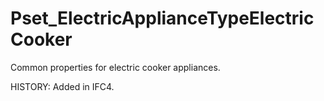 # Pset_ElectricApplianceTypeElectricCooker

Common properties for electric cooker appliances.
<!-- end of short definition -->
 HISTORY: Added in IFC4.

